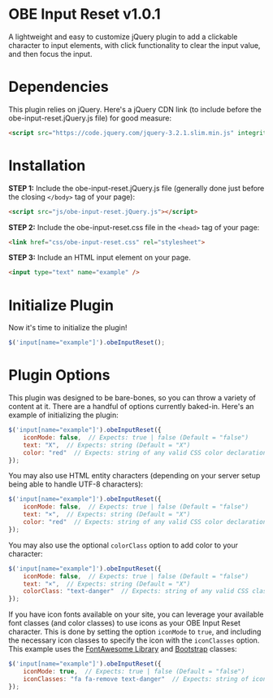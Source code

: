 # OBE Input Reset v1.0.1
A lightweight and easy to customize jQuery plugin to add a clickable character to input elements, with click functionality to clear the input value, and then focus the input.
 
 
# Dependencies
This plugin relies on jQuery. Here's a jQuery CDN link (to include before the obe-input-reset.jQuery.js file) for good measure:
```html
<script src="https://code.jquery.com/jquery-3.2.1.slim.min.js" integrity="sha384-KJ3o2DKtIkvYIK3UENzmM7KCkRr/rE9/Qpg6aAZGJwFDMVNA/GpGFF93hXpG5KkN" crossorigin="anonymous"></script>
```
 
 
# Installation
**STEP 1:** Include the obe-input-reset.jQuery.js file (generally done just before the closing ```</body>``` tag of your page):
```html
<script src="js/obe-input-reset.jQuery.js"></script>
```
**STEP 2:** Include the obe-input-reset.css file in the ```<head>``` tag of your page:
```html
<link href="css/obe-input-reset.css" rel="stylesheet">
```
**STEP 3:** Include an HTML input element on your page.
```html
<input type="text" name="example" />
```
 
 
# Initialize Plugin
Now it's time to initialize the plugin!
```javascript
$('input[name="example"]').obeInputReset();
```
 
 
# Plugin Options
This plugin was designed to be bare-bones, so you can throw a variety of content at it. There are a handful of options currently baked-in. Here's an example of initializing the plugin:
```javascript
$('input[name="example"]').obeInputReset({
	iconMode: false,  // Expects: true | false (Default = "false")
	text: "X",  // Expects: string (Default = "X")
	color: "red"  // Expects: string of any valid CSS color declaration (Default = "red")
});
```

You may also use HTML entity characters (depending on your server setup being able to handle UTF-8 characters):
```javascript
$('input[name="example"]').obeInputReset({
	iconMode: false,  // Expects: true | false (Default = "false")
	text: "×",  // Expects: string (Default = "X")
	color: "red"  // Expects: string of any valid CSS color declaration (Default = "red")
});
```

You may also use the optional ```colorClass``` option to add color to your character:
```javascript
$('input[name="example"]').obeInputReset({
	iconMode: false,  // Expects: true | false (Default = "false")
	text: "×",  // Expects: string (Default = "X")
	colorClass: "text-danger"  // Expects: string of any valid CSS class you have on the page (Default = "")
});
```

If you have icon fonts available on your site, you can leverage your available font classes (and color classes) to use icons as your OBE Input Reset character. This is done by setting the option ```iconMode``` to ```true```, and including the necessary icon classes to specify the icon with the ```iconClasses``` option. This example uses the [FontAwesome Library](http://fontawesome.io/) and [Bootstrap](https://getbootstrap.com/) classes:
```javascript
$('input[name="example"]').obeInputReset({
	iconMode: true,  // Expects: true | false (Default = "false")
	iconClasses: "fa fa-remove text-danger"  // Expects: string of icon classes (Default = "fa fa-remove")
});
```
